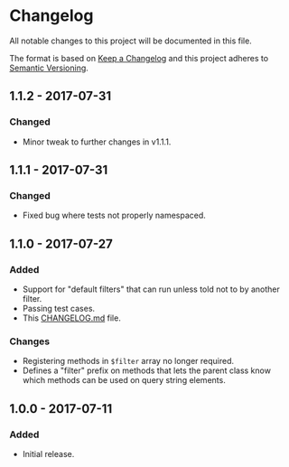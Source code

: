 # Changelog
All notable changes to this project will be documented in this file.

The format is based on [Keep a Changelog](http://keepachangelog.com/en/1.0.0/)
and this project adheres to [Semantic Versioning](http://semver.org/spec/v2.0.0.html).

## 1.1.2 - 2017-07-31

### Changed
- Minor tweak to further changes in v1.1.1.

## 1.1.1 - 2017-07-31

### Changed
- Fixed bug where tests not properly namespaced.

## 1.1.0 - 2017-07-27

### Added
- Support for "default filters" that can run unless told not to by another filter.
- Passing test cases.
- This [CHANGELOG.md](CHANGELOG.md) file.

### Changes
- Registering methods in ```$filter``` array no longer required.
- Defines a "filter" prefix on methods that lets the parent class know which methods can be used on query string elements.

## 1.0.0 - 2017-07-11

### Added
- Initial release.
